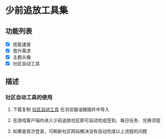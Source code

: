 # 少前追放工具集

## 功能列表

- [x] 技能速查
- [x] 晋升需求
- [x] 主题头像
- [x] 社区自动工具

## 描述

### 社区自动工具的使用

1. 下载复制 [社区自动工具](https://raw.githubusercontent.com/fnlib/gf2-tools/refs/heads/main/src/utils/workflow.js) 在浏览器油猴插件中导入

2. 在游戏客户端内进入少前追放社区即可自动完成签到、每日任务、兑换流程

3. 如果是首次登录，可刷新社区网站解决没有自动完成以上流程的问题
